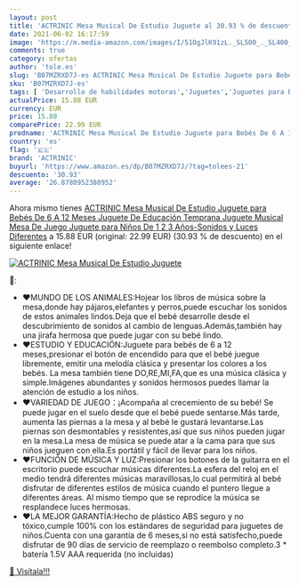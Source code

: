 ```yaml
---
layout: post
title: 'ACTRINIC Mesa Musical De Estudio Juguete al 30.93 % de descuento'
date: 2021-06-02 16:17:59
image: 'https://m.media-amazon.com/images/I/51OgJlK91zL._SL500_._SL400_.jpg'
comments: true
category: ofertas
author: 'tole.es'
slug: 'B07MZRXD7J-es ACTRINIC Mesa Musical De Estudio Juguete para Bebés De 6 A...'
sku: 'B07MZRXD7J-es'
tags: [ 'Desarrollo de habilidades motoras','Juguetes','Juguetes para Bebés y primera infancia','Juguetes y juegos','actrinic','bebés', ]
actualPrice: 15.88 EUR
currency: EUR
price: 15.88
comparePrice: 22.99 EUR
prodname: 'ACTRINIC Mesa Musical De Estudio Juguete para Bebés De 6 A 12 Meses Juguete De Educación Temprana Juguete Musical Mesa De Juego Juguete para Niños De 1 2 3 Años-Sonidos y Luces Diferentes'
country: 'es'
flag: '🇪🇸'
brand: 'ACTRINIC'
buyurl: 'https://www.amazon.es/dp/B07MZRXD7J/?tag=tolees-21'
descuento: '30.93'
average: '26.8780952380952'
---
```


Ahora mismo tienes [ACTRINIC Mesa Musical De Estudio Juguete para Bebés De 6 A 12 Meses Juguete De Educación Temprana Juguete Musical Mesa De Juego Juguete para Niños De 1 2 3 Años-Sonidos y Luces Diferentes](https://www.amazon.es/dp/B07MZRXD7J/?tag=tolees-21) a 15.88 EUR (original: 22.99 EUR) (30.93 %  de descuento) en el siguiente enlace!

[![ACTRINIC Mesa Musical De Estudio Juguete](https://m.media-amazon.com/images/I/51OgJlK91zL._SL500_._SL400_.jpg)](https://www.amazon.es/dp/B07MZRXD7J/?tag=tolees-21)

🔎:

- ❤MUNDO DE LOS ANIMALES:Hojear los libros de música sobre la mesa,donde hay pájaros,elefantes y perros,puede escuchar los sonidos de estos animales lindos.Deja que el bebé desarrolle desde el descubrimiento de sonidos al cambio de lenguas.Además,también hay una jirafa hermosa que puede jugar con su bebé lindo.
- ❤ESTUDIO Y EDUCACIÓN:Juguete para bebés de 6 a 12 meses,presionar el botón de encendido para que el bebé juegue libremente, emitir una melodía clásica y presentar los colores a los bebés. La mesa también tiene DO,RE,MI,FA,que es una música clásica y simple.Imágenes abundantes y sonidos hermosos puedes llamar la atención de estudio a los niños.
- ❤VARIEDAD DE JUEGO：¡Acompaña al crecemiento de su bebé! Se puede jugar en el suelo desde que el bebé puede sentarse.Más tarde, aumenta las piernas a la mesa y al bebé le gustará levantarse.Las piernas son desmontables y resistentes,así que sus niños pueden jugar en la mesa.La mesa de música se puede atar a la cama para que sus niños jueguen con ella.Es portátil y fácil de llevar para los niños.
- ❤FUNCIÓN DE MÚSICA Y LUZ:Presionar los botones de la guitarra en el escritorio puede escuchar músicas diferentes.La esfera del reloj en el medio tendrá diferentes músicas maravillosas,lo cual permitirá al bebé disfrutar de diferentes estilos de música cuando el puntero llegue a diferentes áreas. Al mismo tiempo que se reprodice la música se resplandece luces hermosas.
- ❤LA MEJOR GARANTÍA:Hecho de plástico ABS seguro y no tóxico,cumple 100% con los estándares de seguridad para juguetes de niños.Cuenta con una garantía de 6 meses,si no está satisfecho,puede disfrutar de 90 días de servicio de reemplazo o reembolso completo.3 * batería 1.5V AAA requerida (no incluidas)

[🛒 Visítala!!!](https://www.amazon.es/dp/B07MZRXD7J/?tag=tolees-21)
